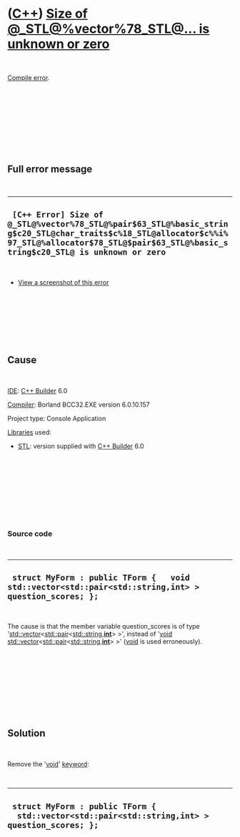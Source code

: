 
 

 

 

 

 

([C++](Cpp.md)) [Size of @\_STL@%vector%78\_STL@... is unknown or zero](CppCompileErrorSizeOfVector.md)
=========================================================================================================

 

[Compile error](CppCompileError.md).

 

 

 

 

 

Full error message
------------------

 

  ----------------------------------------------------------------------------------------------------------------------------------------------------------------------------------------------------
  ` [C++ Error] Size of @_STL@%vector%78_STL@%pair$63_STL@%basic_string$c20_STL@char_traits$c%18_STL@allocator$c%%i%97_STL@%allocator$78_STL@$pair$63_STL@%basic_string$c20_STL@ is unknown or zero`
  ----------------------------------------------------------------------------------------------------------------------------------------------------------------------------------------------------

 

-   [View a screenshot of this
    error](CppCompileErrorSizeOfVectorUnknownOrZero.png)

 

 

 

 

Cause
-----

 

[IDE](CppIde.md): [C++ Builder](CppBuilder.md) 6.0

[Compiler](CppCompiler.md): Borland BCC32.EXE version 6.0.10.157

Project type: Console Application

[Libraries](CppLibrary.md) used:

-   [STL](CppStl.md): version supplied with [C++
    Builder](CppBuilder.md) 6.0

 

 

 

 

 

### Source code

 

  -------------------------------------------------------------------------------------------------------
  ` struct MyForm : public TForm {   void std::vector<std::pair<std::string,int> > question_scores; };`
  -------------------------------------------------------------------------------------------------------

 

The cause is that the member variable question\_scores is of type
'[std::vector](CppStdVector.md)&lt;[std::pair](CppPair.md)&lt;[std::string](CppStdString.md),**[int](CppInt.md)**&gt;
&gt;', instead of '[void](CppVoid.md)
[std::vector](CppStdVector.md)&lt;[std::pair](CppPair.md)&lt;[std::string](CppStdString.md),**[int](CppInt.md)**&gt;
&gt;' ([void](CppVoid.md) is used erroneously).

 

 

 

 

 

Solution
--------

 

Remove the '[void](CppVoid.md)' [keyword](CppKeyword.md):

 

  --------------------------------------------------------------------------------------------------
  ` struct MyForm : public TForm {   std::vector<std::pair<std::string,int> > question_scores; };`
  --------------------------------------------------------------------------------------------------

 

 

 

 

 

 

